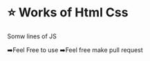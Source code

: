 <h1>⭐ Works of Html Css</h1>
<p>Somw lines of JS</p>
➡️Feel Free to use 
➡️Feel free make pull request
